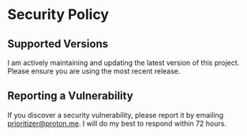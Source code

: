 # Security Policy

## Supported Versions

I am actively maintaining and updating the latest version of this project. Please ensure you are using the most recent release.

## Reporting a Vulnerability

If you discover a security vulnerability, please report it by emailing [prioritizer@proton.me](mailto:priorizer@proton.me). I will do my best to respond within 72 hours.
